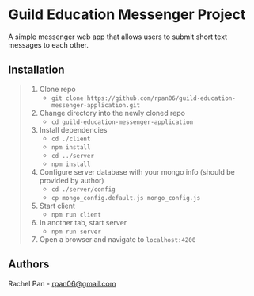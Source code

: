 # Guild Education Messenger Project

A simple messenger web app that allows users to submit short text messages to each other.

## Installation

> 1. Clone repo
>    - `git clone https://github.com/rpan06/guild-education-messenger-application.git`
> 1. Change directory into the newly cloned repo
>    - `cd guild-education-messenger-application`
> 1. Install dependencies
>    - `cd ./client`
>    - `npm install`
>    - `cd ../server`
>    - `npm install`
> 1. Configure server database with your mongo info (should be provided by author)
>    - `cd ./server/config`
>    - `cp mongo_config.default.js mongo_config.js`
> 1. Start client
>    - `npm run client`
> 1. In another tab, start server
>    - `npm run server`
> 1. Open a browser and navigate to `localhost:4200`

## Authors

Rachel Pan - rpan06@gmail.com
